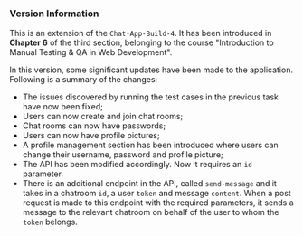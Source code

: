 ### Version Information
This is an extension of the `Chat-App-Build-4`. It has been introduced in **Chapter 6** of the third section, belonging to the course "Introduction to Manual Testing & QA in Web Development".

In this version, some significant updates have been made to the application. Following is a summary of the changes:
- The issues discovered by running the test cases in the previous task have now been fixed;
- Users can now create and join chat rooms;
- Chat rooms can now have passwords;
- Users can now have profile pictures;
- A profile management section has been introduced where users can change their username, password and profile picture;
- The API has been modified accordingly. Now it requires an `id` parameter.
- There is an additional endpoint in the API, called `send-message` and it takes in a chatroom `id`, a user `token` and message `content`. When a post request is made to this endpoint with the required parameters, it sends a message to the relevant chatroom on behalf of the user to whom the `token` belongs.
